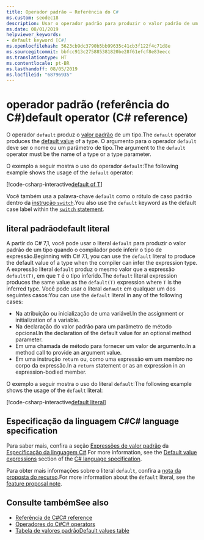 ```yaml
---
title: Operador padrão – Referência do C#
ms.custom: seodec18
description: Usar o operador padrão para produzir o valor padrão de um tipo
ms.date: 08/01/2019
helpviewer_keywords:
- default keyword [C#]
ms.openlocfilehash: 5623cb9dc3790b5bb99635c41cb3f122f4c71d8e
ms.sourcegitcommit: bbfcc913c275885381820be28f61efcf8e83eecc
ms.translationtype: HT
ms.contentlocale: pt-BR
ms.lasthandoff: 08/05/2019
ms.locfileid: "68796935"
---
```

# <a name="default-operator-c-reference"></a><span data-ttu-id="02a1a-103">operador padrão (referência do C#)</span><span class="sxs-lookup"><span data-stu-id="02a1a-103">default operator (C# reference)</span></span>

<span data-ttu-id="02a1a-104">O operador `default` produz o [valor padrão](../keywords/default-values-table.md) de um tipo.</span><span class="sxs-lookup"><span data-stu-id="02a1a-104">The `default` operator produces the [default value](../keywords/default-values-table.md) of a type.</span></span> <span data-ttu-id="02a1a-105">O argumento para o operador `default` deve ser o nome ou um parâmetro de tipo.</span><span class="sxs-lookup"><span data-stu-id="02a1a-105">The argument to the `default` operator must be the name of a type or a type parameter.</span></span>

<span data-ttu-id="02a1a-106">O exemplo a seguir mostra o uso do operador `default`:</span><span class="sxs-lookup"><span data-stu-id="02a1a-106">The following example shows the usage of the `default` operator:</span></span>

[!code-csharp-interactive[default of T](~/samples/csharp/language-reference/operators/DefaultOperator.cs#WithOperand)]

<span data-ttu-id="02a1a-107">Você também usa a palavra-chave `default` como o rótulo de caso padrão dentro da [instrução `switch`](../keywords/switch.md).</span><span class="sxs-lookup"><span data-stu-id="02a1a-107">You also use the `default` keyword as the default case label within the [`switch` statement](../keywords/switch.md).</span></span>

## <a name="default-literal"></a><span data-ttu-id="02a1a-108">literal padrão</span><span class="sxs-lookup"><span data-stu-id="02a1a-108">default literal</span></span>

<span data-ttu-id="02a1a-109">A partir do C# 7,1, você pode usar o literal `default` para produzir o valor padrão de um tipo quando o compilador pode inferir o tipo de expressão.</span><span class="sxs-lookup"><span data-stu-id="02a1a-109">Beginning with C# 7.1, you can use the `default` literal to produce the default value of a type when the compiler can infer the expression type.</span></span> <span data-ttu-id="02a1a-110">A expressão literal `default` produz o mesmo valor que a expressão `default(T)`, em que `T` é o tipo inferido.</span><span class="sxs-lookup"><span data-stu-id="02a1a-110">The `default` literal expression produces the same value as the `default(T)` expression where `T` is the inferred type.</span></span> <span data-ttu-id="02a1a-111">Você pode usar o literal `default` em qualquer um dos seguintes casos:</span><span class="sxs-lookup"><span data-stu-id="02a1a-111">You can use the `default` literal in any of the following cases:</span></span>

- <span data-ttu-id="02a1a-112">Na atribuição ou inicialização de uma variável.</span><span class="sxs-lookup"><span data-stu-id="02a1a-112">In the assignment or initialization of a variable.</span></span>
- <span data-ttu-id="02a1a-113">Na declaração do valor padrão para um parâmetro de método opcional.</span><span class="sxs-lookup"><span data-stu-id="02a1a-113">In the declaration of the default value for an optional method parameter.</span></span>
- <span data-ttu-id="02a1a-114">Em uma chamada de método para fornecer um valor de argumento.</span><span class="sxs-lookup"><span data-stu-id="02a1a-114">In a method call to provide an argument value.</span></span>
- <span data-ttu-id="02a1a-115">Em uma instrução `return` ou, como uma expressão em um membro no corpo da expressão.</span><span class="sxs-lookup"><span data-stu-id="02a1a-115">In a `return` statement or as an expression in an expression-bodied member.</span></span>

<span data-ttu-id="02a1a-116">O exemplo a seguir mostra o uso do literal `default`:</span><span class="sxs-lookup"><span data-stu-id="02a1a-116">The following example shows the usage of the `default` literal:</span></span>

[!code-csharp-interactive[default literal](~/samples/csharp/language-reference/operators/DefaultOperator.cs#DefaultLiteral)]

## <a name="c-language-specification"></a><span data-ttu-id="02a1a-117">Especificação da linguagem C#</span><span class="sxs-lookup"><span data-stu-id="02a1a-117">C# language specification</span></span>

<span data-ttu-id="02a1a-118">Para saber mais, confira a seção [Expressões de valor padrão](~/_csharplang/spec/expressions.md#default-value-expressions) da [Especificação da linguagem C#](~/_csharplang/spec/introduction.md).</span><span class="sxs-lookup"><span data-stu-id="02a1a-118">For more information, see the [Default value expressions](~/_csharplang/spec/expressions.md#default-value-expressions) section of the [C# language specification](~/_csharplang/spec/introduction.md).</span></span>

<span data-ttu-id="02a1a-119">Para obter mais informações sobre o literal `default`, confira a [nota da proposta do recurso](~/_csharplang/proposals/csharp-7.1/target-typed-default.md).</span><span class="sxs-lookup"><span data-stu-id="02a1a-119">For more information about the `default` literal, see the [feature proposal note](~/_csharplang/proposals/csharp-7.1/target-typed-default.md).</span></span>

## <a name="see-also"></a><span data-ttu-id="02a1a-120">Consulte também</span><span class="sxs-lookup"><span data-stu-id="02a1a-120">See also</span></span>

- [<span data-ttu-id="02a1a-121">Referência de C#</span><span class="sxs-lookup"><span data-stu-id="02a1a-121">C# reference</span></span>](../index.md)
- [<span data-ttu-id="02a1a-122">Operadores do C#</span><span class="sxs-lookup"><span data-stu-id="02a1a-122">C# operators</span></span>](index.md)
- [<span data-ttu-id="02a1a-123">Tabela de valores padrão</span><span class="sxs-lookup"><span data-stu-id="02a1a-123">Default values table</span></span>](../keywords/default-values-table.md)
